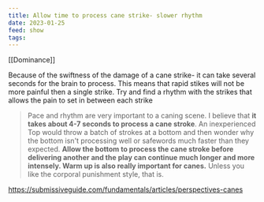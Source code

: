 ```yaml
---
title: Allow time to process cane strike- slower rhythm
date: 2023-01-25
feed: show
tags:
---
```

[[Dominance]]

Because of the swiftness of the damage of a cane strike- it can take several seconds for the brain to process. This means that rapid stikes will not be more painful then a single strike. Try and find a rhythm with the strikes that allows the pain to set in between each strike

>Pace and rhythm are very important to a caning scene. I believe that __it takes about 4-7 seconds to process a cane stroke__. An inexperienced Top would throw a batch of strokes at a bottom and then wonder why the bottom isn't processing well or safewords much faster than they expected. __Allow the bottom to process the cane stroke before delivering another and the play can continue much longer and more intensely. Warm up is also really important for canes.__ Unless you like the corporal punishment style, that is.

https://submissiveguide.com/fundamentals/articles/perspectives-canes
